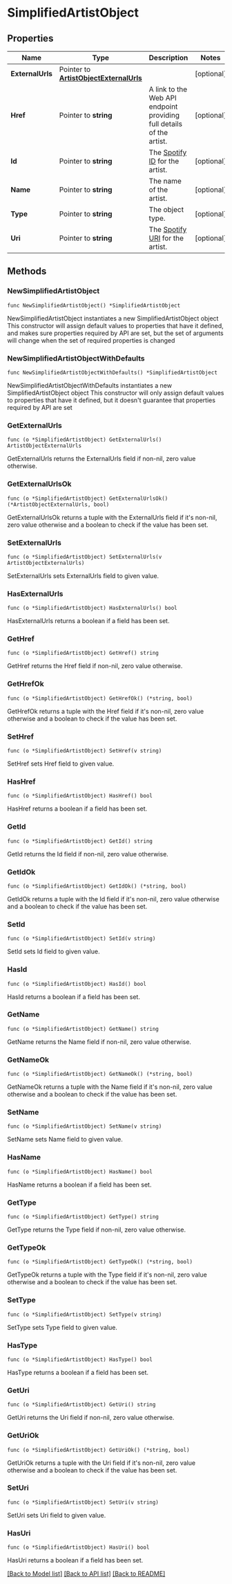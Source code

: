 # SimplifiedArtistObject

## Properties

Name | Type | Description | Notes
------------ | ------------- | ------------- | -------------
**ExternalUrls** | Pointer to [**ArtistObjectExternalUrls**](ArtistObjectExternalUrls.md) |  | [optional] 
**Href** | Pointer to **string** | A link to the Web API endpoint providing full details of the artist.  | [optional] 
**Id** | Pointer to **string** | The [Spotify ID](/documentation/web-api/#spotify-uris-and-ids) for the artist.  | [optional] 
**Name** | Pointer to **string** | The name of the artist.  | [optional] 
**Type** | Pointer to **string** | The object type.  | [optional] 
**Uri** | Pointer to **string** | The [Spotify URI](/documentation/web-api/#spotify-uris-and-ids) for the artist.  | [optional] 

## Methods

### NewSimplifiedArtistObject

`func NewSimplifiedArtistObject() *SimplifiedArtistObject`

NewSimplifiedArtistObject instantiates a new SimplifiedArtistObject object
This constructor will assign default values to properties that have it defined,
and makes sure properties required by API are set, but the set of arguments
will change when the set of required properties is changed

### NewSimplifiedArtistObjectWithDefaults

`func NewSimplifiedArtistObjectWithDefaults() *SimplifiedArtistObject`

NewSimplifiedArtistObjectWithDefaults instantiates a new SimplifiedArtistObject object
This constructor will only assign default values to properties that have it defined,
but it doesn't guarantee that properties required by API are set

### GetExternalUrls

`func (o *SimplifiedArtistObject) GetExternalUrls() ArtistObjectExternalUrls`

GetExternalUrls returns the ExternalUrls field if non-nil, zero value otherwise.

### GetExternalUrlsOk

`func (o *SimplifiedArtistObject) GetExternalUrlsOk() (*ArtistObjectExternalUrls, bool)`

GetExternalUrlsOk returns a tuple with the ExternalUrls field if it's non-nil, zero value otherwise
and a boolean to check if the value has been set.

### SetExternalUrls

`func (o *SimplifiedArtistObject) SetExternalUrls(v ArtistObjectExternalUrls)`

SetExternalUrls sets ExternalUrls field to given value.

### HasExternalUrls

`func (o *SimplifiedArtistObject) HasExternalUrls() bool`

HasExternalUrls returns a boolean if a field has been set.

### GetHref

`func (o *SimplifiedArtistObject) GetHref() string`

GetHref returns the Href field if non-nil, zero value otherwise.

### GetHrefOk

`func (o *SimplifiedArtistObject) GetHrefOk() (*string, bool)`

GetHrefOk returns a tuple with the Href field if it's non-nil, zero value otherwise
and a boolean to check if the value has been set.

### SetHref

`func (o *SimplifiedArtistObject) SetHref(v string)`

SetHref sets Href field to given value.

### HasHref

`func (o *SimplifiedArtistObject) HasHref() bool`

HasHref returns a boolean if a field has been set.

### GetId

`func (o *SimplifiedArtistObject) GetId() string`

GetId returns the Id field if non-nil, zero value otherwise.

### GetIdOk

`func (o *SimplifiedArtistObject) GetIdOk() (*string, bool)`

GetIdOk returns a tuple with the Id field if it's non-nil, zero value otherwise
and a boolean to check if the value has been set.

### SetId

`func (o *SimplifiedArtistObject) SetId(v string)`

SetId sets Id field to given value.

### HasId

`func (o *SimplifiedArtistObject) HasId() bool`

HasId returns a boolean if a field has been set.

### GetName

`func (o *SimplifiedArtistObject) GetName() string`

GetName returns the Name field if non-nil, zero value otherwise.

### GetNameOk

`func (o *SimplifiedArtistObject) GetNameOk() (*string, bool)`

GetNameOk returns a tuple with the Name field if it's non-nil, zero value otherwise
and a boolean to check if the value has been set.

### SetName

`func (o *SimplifiedArtistObject) SetName(v string)`

SetName sets Name field to given value.

### HasName

`func (o *SimplifiedArtistObject) HasName() bool`

HasName returns a boolean if a field has been set.

### GetType

`func (o *SimplifiedArtistObject) GetType() string`

GetType returns the Type field if non-nil, zero value otherwise.

### GetTypeOk

`func (o *SimplifiedArtistObject) GetTypeOk() (*string, bool)`

GetTypeOk returns a tuple with the Type field if it's non-nil, zero value otherwise
and a boolean to check if the value has been set.

### SetType

`func (o *SimplifiedArtistObject) SetType(v string)`

SetType sets Type field to given value.

### HasType

`func (o *SimplifiedArtistObject) HasType() bool`

HasType returns a boolean if a field has been set.

### GetUri

`func (o *SimplifiedArtistObject) GetUri() string`

GetUri returns the Uri field if non-nil, zero value otherwise.

### GetUriOk

`func (o *SimplifiedArtistObject) GetUriOk() (*string, bool)`

GetUriOk returns a tuple with the Uri field if it's non-nil, zero value otherwise
and a boolean to check if the value has been set.

### SetUri

`func (o *SimplifiedArtistObject) SetUri(v string)`

SetUri sets Uri field to given value.

### HasUri

`func (o *SimplifiedArtistObject) HasUri() bool`

HasUri returns a boolean if a field has been set.


[[Back to Model list]](../README.md#documentation-for-models) [[Back to API list]](../README.md#documentation-for-api-endpoints) [[Back to README]](../README.md)


